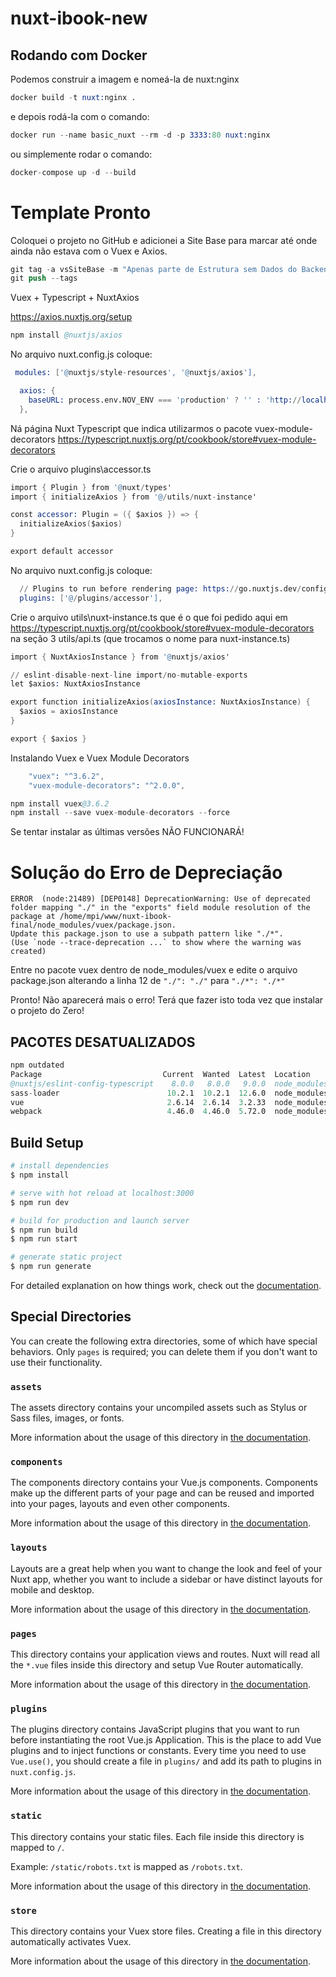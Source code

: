 # nuxt-ibook-new

## Rodando com Docker

Podemos construir a imagem e nomeá-la de nuxt:nginx

```s
docker build -t nuxt:nginx .
```

e depois rodá-la com o comando:

```s
docker run --name basic_nuxt --rm -d -p 3333:80 nuxt:nginx
```

ou simplemente rodar o comando:

```s
docker-compose up -d --build
```

# Template Pronto

Coloquei o projeto no GitHub e adicionei a Site Base para marcar até onde ainda não estava com o Vuex e Axios.

```s
git tag -a vsSiteBase -m "Apenas parte de Estrutura sem Dados do Backend"
git push --tags
```

Vuex + Typescript + NuxtAxios


https://axios.nuxtjs.org/setup

```s
npm install @nuxtjs/axios
```

No arquivo nuxt.config.js coloque:
```s
 modules: ['@nuxtjs/style-resources', '@nuxtjs/axios'],

  axios: {
    baseURL: process.env.NOV_ENV === 'production' ? '' : 'http://localhost:3333'
  },
```

Ná página Nuxt Typescript que indica utilizarmos o pacote vuex-module-decorators
https://typescript.nuxtjs.org/pt/cookbook/store#vuex-module-decorators

Crie o arquivo plugins\accessor.ts
```s
import { Plugin } from '@nuxt/types'
import { initializeAxios } from '@/utils/nuxt-instance'

const accessor: Plugin = ({ $axios }) => {
  initializeAxios($axios)
}

export default accessor
```

No arquivo nuxt.config.js coloque:

```s
  // Plugins to run before rendering page: https://go.nuxtjs.dev/config-plugins
  plugins: ['@/plugins/accessor'],
```

Crie o arquivo utils\nuxt-instance.ts que é o que foi pedido aqui em  https://typescript.nuxtjs.org/pt/cookbook/store#vuex-module-decorators na seção 3
utils/api.ts (que trocamos o nome para nuxt-instance.ts)

```s
import { NuxtAxiosInstance } from '@nuxtjs/axios'

// eslint-disable-next-line import/no-mutable-exports
let $axios: NuxtAxiosInstance

export function initializeAxios(axiosInstance: NuxtAxiosInstance) {
  $axios = axiosInstance
}

export { $axios }
```


Instalando Vuex e Vuex Module Decorators


```s
    "vuex": "^3.6.2",
    "vuex-module-decorators": "^2.0.0",
```

```s
npm install vuex@3.6.2
npm install --save vuex-module-decorators --force
```

Se tentar instalar as últimas versões NÃO FUNCIONARÁ!

# Solução do Erro de Depreciação

```
ERROR  (node:21489) [DEP0148] DeprecationWarning: Use of deprecated folder mapping "./" in the "exports" field module resolution of the package at /home/mpi/www/nuxt-ibook-final/node_modules/vuex/package.json.
Update this package.json to use a subpath pattern like "./*".
(Use `node --trace-deprecation ...` to show where the warning was created)
```

Entre no pacote vuex dentro de node_modules/vuex e edite o arquivo package.json
alterando a linha 12 de
`"./": "./"` para  `"./*": "./*"`

Pronto! Não aparecerá mais o erro!
Terá que fazer isto toda vez que instalar o projeto do Zero!

## PACOTES DESATUALIZADOS

```s
npm outdated
Package                           Current  Wanted  Latest  Location                                       Depended by
@nuxtjs/eslint-config-typescript    8.0.0   8.0.0   9.0.0  node_modules/@nuxtjs/eslint-config-typescript  nuxt-ibook-final
sass-loader                        10.2.1  10.2.1  12.6.0  node_modules/sass-loader                       nuxt-ibook-final
vue                                2.6.14  2.6.14  3.2.33  node_modules/vue                               nuxt-ibook-final
webpack                            4.46.0  4.46.0  5.72.0  node_modules/webpack                           nuxt-ibook-final
```


## Build Setup

```bash
# install dependencies
$ npm install

# serve with hot reload at localhost:3000
$ npm run dev

# build for production and launch server
$ npm run build
$ npm run start

# generate static project
$ npm run generate
```

For detailed explanation on how things work, check out the [documentation](https://nuxtjs.org).

## Special Directories

You can create the following extra directories, some of which have special behaviors. Only `pages` is required; you can delete them if you don't want to use their functionality.

### `assets`

The assets directory contains your uncompiled assets such as Stylus or Sass files, images, or fonts.

More information about the usage of this directory in [the documentation](https://nuxtjs.org/docs/2.x/directory-structure/assets).

### `components`

The components directory contains your Vue.js components. Components make up the different parts of your page and can be reused and imported into your pages, layouts and even other components.

More information about the usage of this directory in [the documentation](https://nuxtjs.org/docs/2.x/directory-structure/components).

### `layouts`

Layouts are a great help when you want to change the look and feel of your Nuxt app, whether you want to include a sidebar or have distinct layouts for mobile and desktop.

More information about the usage of this directory in [the documentation](https://nuxtjs.org/docs/2.x/directory-structure/layouts).

### `pages`

This directory contains your application views and routes. Nuxt will read all the `*.vue` files inside this directory and setup Vue Router automatically.

More information about the usage of this directory in [the documentation](https://nuxtjs.org/docs/2.x/get-started/routing).

### `plugins`

The plugins directory contains JavaScript plugins that you want to run before instantiating the root Vue.js Application. This is the place to add Vue plugins and to inject functions or constants. Every time you need to use `Vue.use()`, you should create a file in `plugins/` and add its path to plugins in `nuxt.config.js`.

More information about the usage of this directory in [the documentation](https://nuxtjs.org/docs/2.x/directory-structure/plugins).

### `static`

This directory contains your static files. Each file inside this directory is mapped to `/`.

Example: `/static/robots.txt` is mapped as `/robots.txt`.

More information about the usage of this directory in [the documentation](https://nuxtjs.org/docs/2.x/directory-structure/static).

### `store`

This directory contains your Vuex store files. Creating a file in this directory automatically activates Vuex.

More information about the usage of this directory in [the documentation](https://nuxtjs.org/docs/2.x/directory-structure/store).
